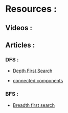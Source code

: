 # Resources :

## Videos :


## Articles :

### DFS :

* [Depth First Search](http://e-maxx.ru/algo/dfs)

* [connected components](http://e-maxx.ru/algo/connected_components)

### BFS :

* [Breadth first search](http://e-maxx.ru/algo/bfs)

